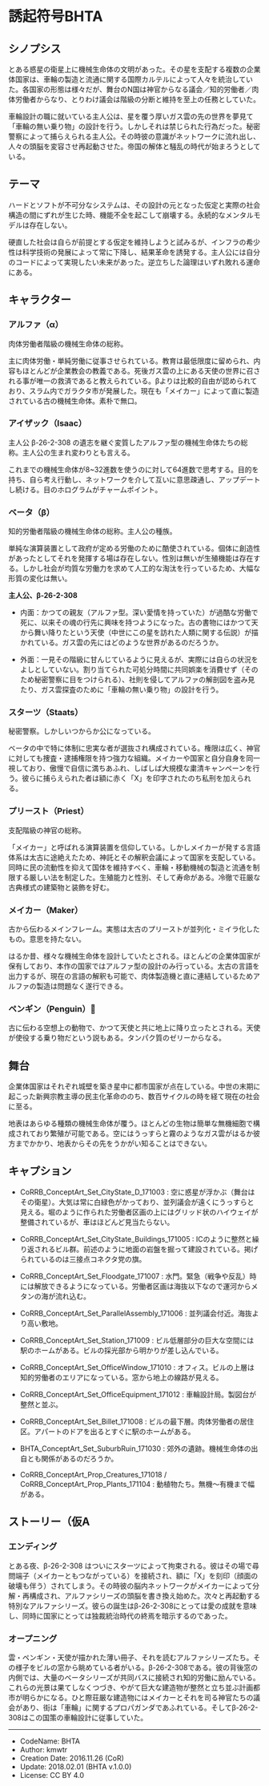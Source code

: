 # 誘起符号BHTA


## シノプシス

とある惑星の衛星上に機械生命体の文明があった。その星を支配する複数の企業体国家は、車輪の製造と流通に関する国際カルテルによって人々を統治していた。各国家の形態は様々だが、舞台のN国は神官からなる議会／知的労働者／肉体労働者からなり、とりわけ議会は階級の分断と維持を至上の任務としていた。

車輪設計の職に就いている主人公は、星を覆う厚いガス雲の先の世界を夢見て「車輪の無い乗り物」の設計を行う。しかしそれは禁じられた行為だった。秘密警察によって捕らえられる主人公。その時彼の意識がネットワークに流れ出し、人々の頭脳を変容させ再起動させた。帝国の解体と騒乱の時代が始まろうとしている。


## テーマ

ハードとソフトが不可分なシステムは、その設計の元となった仮定と実際の社会構造の間にずれが生じた時、機能不全を起こして崩壊する。永続的なメンタルモデルは存在しない。

硬直した社会は自らが前提とする仮定を維持しようと試みるが、インフラの希少性は科学技術の発展によって常に下降し、結果革命を誘発する。主人公には自分のコードによって実現したい未来があった。逆立ちした論理はいずれ敗れる運命にある。


## キャラクター

### アルファ（α）

肉体労働者階級の機械生命体の総称。

主に肉体労働・単純労働に従事させられている。教育は最低限度に留められ、内容もほとんどが企業教会の教義である。死後ガス雲の上にある天使の世界に召される事が唯一の救済であると教えられている。βよりは比較的自由が認められており、スラム内でガラクタ市が発展した。現在も「メイカー」によって直に製造されている古の機械生命体。素朴で無口。

### アイザック（Isaac）

主人公 β-26-2-308 の遺志を継ぐ変質したアルファ型の機械生命体たちの総称。主人公の生まれ変わりとも言える。

これまでの機械生命体が8~32進数を使うのに対して64進数で思考する。目的を持ち、自ら考え行動し、ネットワークを介して互いに意思疎通し、アップデートし続ける。目のホログラムがチャームポイント。

### ベータ（β）

知的労働者階級の機械生命体の総称。主人公の種族。

単純な演算装置として政府が定める労働のために酷使されている。個体に創造性があったとしてそれを発揮する場は存在しない。性別は無いが生殖機能は存在する。しかし社会が均質な労働力を求めて人工的な淘汰を行っているため、大幅な形質の変化は無い。

**主人公、β-26-2-308**

- 内面：かつての親友（アルファ型。深い愛情を持っていた）が過酷な労働で死に、以来その魂の行先に興味を持つようになった。古の書物にはかつて天から舞い降りたという天使（中世にこの星を訪れた人類に関する伝説）が描かれている。ガス雲の先にはどのような世界があるのだろうか。

- 外面：一見その階級に甘んじているように見えるが、実際には自らの状況をよしとしていない。割り当てられた可処分時間に共同娯楽を消費せず（そのため秘密警察に目をつけられる）、社則を侵してアルファの解剖図を盗み見たり、ガス雲探査のために「車輪の無い乗り物」の設計を行う。

### スターツ（Staats）

秘密警察。しかしいつからか公になっている。

ベータの中で特に体制に忠実な者が選抜され構成されている。権限は広く、神官に対しても捜査・逮捕権限を持つ強力な組織。メイカーや国家と自分自身を同一視しており、傲慢で自信に満ちあふれ、しばしば大規模な粛清キャンペーンを行う。彼らに捕らえられた者は額に赤く「X」を印字されたのち私刑を加えられる。

### プリースト（Priest）

支配階級の神官の総称。

「メイカー」と呼ばれる演算装置を信仰している。しかしメイカーが発する言語体系は太古に途絶えたため、神託とその解釈会議によって国家を支配している。同時に民の流動性を抑えて国体を維持すべく、車輪・移動機械の製造と流通を制限する厳しい法を制定した。生殖能力と性別、そして寿命がある。冷徹で荘厳な古典様式の建築物と装飾を好む。

### メイカー（Maker）

古から伝わるメインフレーム。実態は太古のプリーストが並列化・ミイラ化したもの。意思を持たない。

はるか昔、様々な機械生命体を設計していたとされる。ほとんどの企業体国家が保有しており、本作の国家ではアルファ型の設計のみ行っている。太古の言語を出力するが、現在の言語の解釈も可能で、肉体製造機と直に連結しているためアルファの製造は問題なく遂行できる。

### ペンギン（Penguin）:penguin:

古に伝わる空想上の動物で、かつて天使と共に地上に降り立ったとされる。天使が使役する乗り物だという説もある。タンパク質のゼリーからなる。


## 舞台

企業体国家はそれぞれ城壁を築き星中に都市国家が点在している。中世の末期に起こった新興宗教主導の民主化革命ののち、数百サイクルの時を経て現在の社会に至る。

地表はあらゆる種類の機械生命体が覆う。ほとんどの生物は簡単な無機細胞で構成されており繁殖が可能である。空にはうっすらと霧のようなガス雲がはるか彼方までかかり、地表からその先をうかがい知ることはできない。


## キャプション

- CoRRB_ConceptArt_Set_CityState_D_171003 : 空に惑星が浮かぶ（舞台はその衛星）。大気は常に白緑色がかっており、並列議会が遠くにうっすらと見える。堀のように作られた労働者区画の上にはグリッド状のハイウェイが整備されているが、車はほどんど見当たらない。

- CoRRB_ConceptArt_Set_CityState_Buildings_171005 : ICのように整然と繰り返されるビル群。前述のように地面の岩盤を掘って建設されている。掲げられているのは三接点コネクタ党の旗。

- CoRRB_ConceptArt_Set_Floodgate_171007 : 水門。緊急（戦争や反乱）時には解放できるようになっている。労働者区画は海抜以下なので運河からメタンの海が流れ込む。

- CoRRB_ConceptArt_Set_ParallelAssembly_171006 : 並列議会付近。海抜より高い敷地。

- CoRRB_ConceptArt_Set_Station_171009 : ビル低層部分の巨大な空間には駅のホームがある。ビルの採光部から明かりが差し込んでいる。

- CoRRB_ConceptArt_Set_OfficeWindow_171010 : オフィス。ビルの上層は知的労働者のエリアになっている。窓から地上の線路が見える。

- CoRRB_ConceptArt_Set_OfficeEquipment_171012 : 車輪設計局。製図台が整然と並ぶ。

- CoRRB_ConceptArt_Set_Billet_171008 : ビルの最下層。肉体労働者の居住区。アパートのドアを出るとすぐに駅のホームがある。

- BHTA_ConceptArt_Set_SuburbRuin_171030 : 郊外の遺跡。機械生命体の出自とも関係があるのだろうか。

- CoRRB_ConceptArt_Prop_Creatures_171018 / CoRRB_ConceptArt_Prop_Plants_171104 : 動植物たち。無機〜有機まで幅がある。


## ストーリー（仮A

### エンディング

とある夜、β-26-2-308 はついにスターツによって拘束される。彼はその場で尋問端子（メイカーともつながっている）を接続され、額に「X」を刻印（顔面の破壊も伴う）されてしまう。その時彼の脳内ネットワークがメイカーによって分解・再構成され、アルファシリーズの頭脳を書き換え始めた。次々と再起動する特別なアルファシリーズ。彼らの誕生はβ-26-2-308にとっては愛の成就を意味し、同時に国家にとっては独裁統治時代の終焉を暗示するのであった。

### オープニング

雲・ペンギン・天使が描かれた薄い冊子、それを読むアルファシリーズたち。その様子をビルの窓から眺めている者がいる。β-26-2-308である。彼の背後窓の内側では、大量のベータシリーズが共同バスに接続され知的労働に励んでいる。これらの光景は果てしなくつづき、やがて巨大な建造物が整然と立ち並ぶ計画都市が明らかになる。ひと際荘厳な建造物にはメイカーとそれを司る神官たちの議会があり、街は「車輪」に関するプロパガンダであふれている。そしてβ-26-2-308はこの国策の車輪設計に従事していた。

- - -

- CodeName: BHTA
- Author: kmwtr
- Creation Date: 2016.11.26 (CoR)
- Update: 2018.02.01 (BHTA v.1.0.0)
- License: CC BY 4.0
